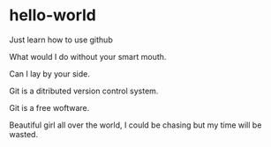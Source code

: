 # hello-world
Just learn how to use github

What would I do without your smart mouth.

Can I lay by your side.

Git is a ditributed version control system.

Git is a free woftware.

Beautiful girl all over the world, I could be chasing but my time will be wasted.